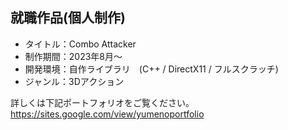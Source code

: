 ## 就職作品(個人制作)

- タイトル：Combo Attacker
- 制作期間：2023年8月～
- 開発環境：自作ライブラリ　(C++ / DirectX11 / フルスクラッチ) 
- ジャンル：3Dアクション

詳しくは下記ポートフォリオをご覧ください。
https://sites.google.com/view/yumenoportfolio
